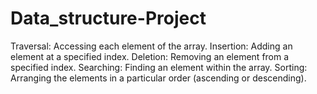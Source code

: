 # Data_structure-Project
Traversal: Accessing each element of the array. Insertion: Adding an element at a specified index. Deletion: Removing an element from a specified index. Searching: Finding an element within the array. Sorting: Arranging the elements in a particular order (ascending or descending).
